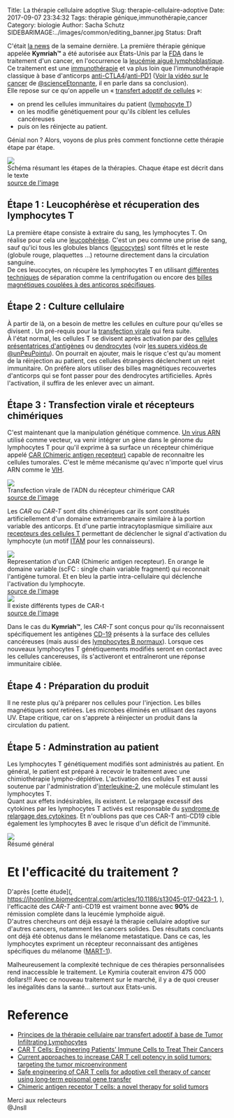 Title: La thérapie cellulaire adoptive 
Slug: therapie-cellulaire-adoptive
Date: 2017-09-07 23:34:32
Tags: thérapie génique,immunothérapie,cancer
Category: biologie
Author: Sacha Schutz
SIDEBARIMAGE:../images/common/editing_banner.jpg
Status: Draft

C'était [la news](https://www.novartis.com/news/media-releases/novartis-receives-first-ever-fda-approval-car-t-cell-therapy-kymriahtm-ctl019) de la semaine dernière. La première thérapie génique appelée **Kymriah™** a été autorisée aux États-Unis par la [FDA](https://fr.wikipedia.org/wiki/Food_and_Drug_Administration) dans le traitement d'un cancer, en l'occurrence la [leucémie aiguë lymphoblastique](https://fr.wikipedia.org/wiki/Leuc%C3%A9mie#Leuc.C3.A9mies_aigu.C3.ABs_lymphoblastiques). 
Ce traitement est une [immunothérapie](https://fr.wikipedia.org/wiki/Immunoth%C3%A9rapie) et va plus loin que l'immunothérapie classique à base d'anticorps [anti-CTLA4](https://fr.wikipedia.org/wiki/Ipilimumab)/[anti-PD1](https://fr.wikipedia.org/wiki/Nivolumab) ([Voir la vidéo sur le cancer](https://www.youtube.com/watch?v=gxtqGhhomQE) de [@scienceEtonnante](https://www.youtube.com/user/ScienceEtonnante), il en parle dans sa conclusion).    
Elle repose sur ce qu'on appelle un « [transfert adoptif de cellules](https://fr.wikipedia.org/wiki/Transfert_adoptif_de_cellules) »: 

- on prend les cellules immunitaires du patient ([lymphocyte T](https://fr.wikipedia.org/wiki/Lymphocyte_T))
- on les modifie génétiquement pour qu'ils ciblent les cellules cancéreuses 
- puis on les réinjecte au patient. 

Génial non ? Alors, voyons de plus près comment fonctionne cette thérapie étape par étape.

<div class="figure">     <img src="../images/post28/etapes.jpg" />      <div class="legend">Schéma résumant les étapes de la thérapies. Chaque étape est décrit dans le texte <br/> <a href='http://clincancerres.aacrjournals.org/content/22/8/1875'>source de l'image</a></div> </div>

## Étape 1 : Leucophérèse et récuperation des lymphocytes T
La première étape consiste à extraire du sang, les lymphocytes T.
On réalise pour cela une [leucophérèse](https://en.wikipedia.org/wiki/Leukapheresis). C'est un peu comme une prise de sang, sauf qu'ici tous les globules blancs ([leucocytes](https://fr.wikipedia.org/wiki/Leucocyte)) sont filtrés et le reste (globule rouge, plaquettes ...) retourne directement dans la circulation sanguine.   
De ces leucocytes, on récupère les lymphocytes T en utilisant [différentes techniques](http://e-sante.futura-sciences.com/_forum/separation-cellules-sang.html) de séparation comme la centrifugation ou encore des [billes magnétiques couplées à des anticorps spécifiques](https://www.ncbi.nlm.nih.gov/pubmed/17680228).

## Étape 2 : Culture cellulaire
À partir de là, on a besoin de mettre les cellules en culture pour qu'elles se divisent . Un pré-requis pour la [transfection virale](https://fr.wikipedia.org/wiki/Transfection) qui fera suite.   
À l'état normal, les cellules T se divisent après activation par des [cellules présentatrices d'antigènes](https://fr.wikipedia.org/wiki/Cellule_pr%C3%A9sentatrice_d%27antig%C3%A8ne) ou [dendrocytes](https://fr.wikipedia.org/wiki/Cellule_dendritique) (voir [les supers vidéos de @unPeuPointu](https://www.youtube.com/watch?v=Mpn87TQbRJE)). On pourrait en ajouter, mais le risque c'est qu'au moment de la réinjection au patient, ces cellules étrangères déclenchent un rejet immunitaire. On préfère alors utiliser des billes magnétiques recouvertes d'anticorps qui se font passer pour des dendrocytes artificielles. Après l'activation, il suffira de les enlever avec un aimant. 

## Étape 3 : Transfection virale et récepteurs chimériques 
C'est maintenant que la manipulation génétique commence. [Un virus ARN](https://fr.wikipedia.org/wiki/Virus_%C3%A0_ARN) utilisé comme vecteur, va venir intégrer un gène dans le génome du lymphocytes T pour qu'il exprime à sa surface un récepteur chimérique appelé [CAR (Chimeric antigen recepteur)](https://fr.wikipedia.org/wiki/R%C3%A9cepteur_antig%C3%A9nique_chim%C3%A9rique) capable de reconnaitre les cellules tumorales. C'est le même mécanisme qu'avec n'importe quel virus ARN comme le [VIH](https://fr.wikipedia.org/wiki/Syndrome_d%27immunod%C3%A9ficience_acquise). 

<div class="figure">     <img src="../images/post28/biobiz.jpg" />      <div class="legend">Transfection virale de l'ADN du récepteur chimérique CAR<br/><a href='http://www.the-scientist.com/?articles.view/articleNo/42462/title/The-CAR-T-Cell-Race/'>source de l'image</a></div></div> 

Les *CAR* ou *CAR-T* sont dits chimériques car ils sont constitués artificiellement d'un domaine extramembranaire similaire à la portion variable des anticorps. Et d'une partie intracytoplasmique similiaire aux [recepteurs des cellules T](https://fr.wikipedia.org/wiki/R%C3%A9cepteur_des_cellules_T)  permettant de déclencher le signal d'activation du lymphocyte (un motif [ITAM](https://fr.wikipedia.org/wiki/Motif_d%E2%80%99activation_des_r%C3%A9cepteurs_immuns_bas%C3%A9_sur_la_tyrosine) pour les connaisseurs).   


<div class="figure">     <img src="../images/post28/CAR-t.jpg" />      <div class="legend">Representation d'un CAR (Chimeric antigen recepteur). En orange le domaine variable (scFC : single chain variable fragment) qui reconnait l'antigène tumoral. Et en bleu la partie intra-cellulaire qui déclenche l'activation du lymphocyte.<br/><a href='http://www.the-scientist.com/?articles.view/articleNo/42462/title/The-CAR-T-Cell-Race/'>source de l'image</a></div> </div>


<div class="figure"> <img src="../images/post28/car.gif" />      <div class="legend"> Il existe différents types de CAR-t<br/><a href='https://jitc.biomedcentral.com/articles/10.1186/s40425-017-0230-9'>source de l'image</a></div></div>

Dans le cas du **Kymriah™**, les *CAR-T* sont conçus pour qu'ils reconnaissent spécifiquement les antigènes [CD-19](https://en.wikipedia.org/wiki/CD19) présents à la surface des cellules cancéreuses (mais aussi des [lymphocytes B normaux](https://fr.wikipedia.org/wiki/Lymphocyte_B)). Lorsque ces nouveaux lymphocytes T génétiquements modifiés seront en contact avec les cellules cancereuses, ils s'activeront et entraîneront une réponse immunitaire ciblée. 

## Étape 4 : Préparation du produit  
Il ne reste plus qu'à préparer nos cellules pour l'injection. Les billes magnétiques sont retirées. Les microbes éliminés en utilisant des rayons UV. Etape critique, car on s'apprete à réinjecter un produit dans la circulation du patient. 

## Étape 5 : Adminstration au patient
Les lymphocytes T génétiquement modifiés sont administrés au patient. En général, le patient est préparé à recevoir le traitement avec une chimiothérapie lympho-déplétive. L'activation des cellules T est aussi soutenue par l'administration d'[interleukine-2](https://fr.wikipedia.org/wiki/Interleukine_2), une molécule stimulant les lymphocytes T.     
Quant aux effets indésirables, ils existent. Le relargage excessif des cytokines par les lymphocytes T activés est responsable du [syndrome de relargage des cytokines](http://dictionnaire.doctissimo.fr/definition-syndrome-de-relargage-des-cytokines.htm). Et n'oublions pas que ces CAR-T anti-CD19 cible également les lymphocytes B avec le risque d'un déficit de l'immunité.

<div class="figure">     <img src="../images/post28/juno-leukapherisis.jpg" />      <div class="legend">Résumé général</div> </div>


# Et l'efficacité du traitement ? 
D'après [cette étude](, https://jhoonline.biomedcentral.com/articles/10.1186/s13045-017-0423-1, ), l'efficacité des *CAR-T* anti-CD19 est vraiment bonne avec **90%** de rémission complète dans la leucémie lymphoïde aiguë.     
D'autres chercheurs ont déjà essayé la thérapie cellulaire adoptive sur d'autres cancers, notamment les cancers solides. Des résultats concluants ont déjà été obtenus dans le mélanome metastatique. Dans ce cas, les lymphocytes expriment un récepteur reconnaissant des antigènes spécifiques du mélanome ([MART-1](https://en.wikipedia.org/wiki/MLANA)).      


Malheureusement la complexité technique de ces thérapies personnalisées rend inaccessible le traitement. Le Kymiria couterait environ 475 000 dollars!!!
Avec ce nouveau traitement sur le marché, il y a de quoi creuser les inégalités dans la santé... surtout aux Etats-unis.



# Reference

- [Principes de la thérapie cellulaire par transfert adoptif à base de Tumor Infiltrating Lymphocytes](https://www.revmed.ch/RMS/2016/RMS-N-519/Principes-de-la-therapie-cellulaire-par-transfert-adoptif-a-base-de-Tumor-Infiltrating-Lymphocytes)
- [CAR T Cells: Engineering Patients’ Immune Cells to Treat Their Cancers](https://www.cancer.gov/about-cancer/treatment/research/car-t-cells)
- [Current approaches to increase CAR T cell potency in solid tumors: targeting the tumor microenvironment](https://jitc.biomedcentral.com/articles/10.1186/s40425-017-0230-9)
- [Safe engineering of CAR T cells for adoptive cell therapy of cancer using long‐term episomal gene transfer](https://www.ncbi.nlm.nih.gov/pmc/articles/PMC4931286/)
- [Chimeric antigen receptor T cells: a novel therapy for solid tumors](https://jhoonline.biomedcentral.com/articles/10.1186/s13045-017-0444-9)

Merci aux relecteurs    
@Jnsll